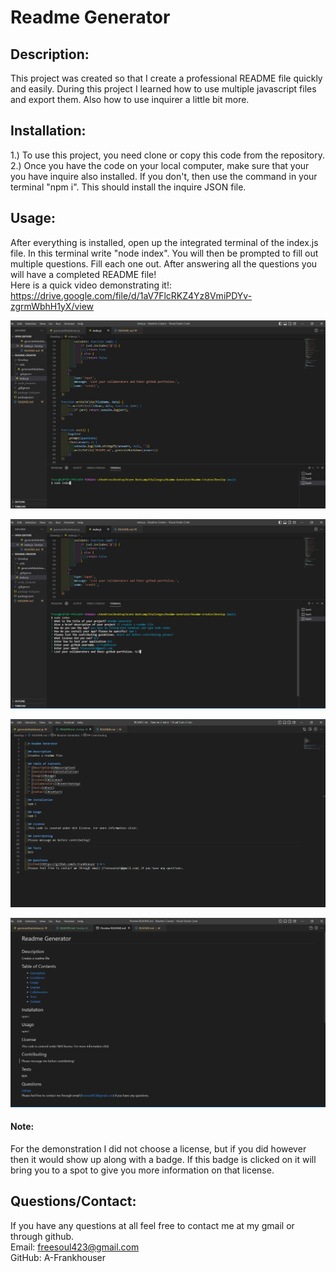 # Readme Generator

## Description: 

This project was created so that I create a professional README file quickly and easily. 
During this project I learned how to use multiple javascript files and export them. Also how to use inquirer a little bit more.

## Installation:

1.) To use this project, you need clone or copy this code from the repository.<br>
2.) Once you have the code on your local computer, make sure that your you have inquire also installed. If you don't, then use the command in your terminal "npm i". This should install the inquire JSON file.


## Usage:

After everything is installed, open up the integrated terminal of the index.js file. In this terminal write "node index". You will then be prompted to fill out multiple questions. Fill each one out. After answering all the questions you will have a completed README file!<br/>
Here is a quick video demonstrating it!: https://drive.google.com/file/d/1aV7FlcRKZ4Yz8VmiPDYv-zgrmWbhH1yX/view



![Demonstration of typing in node index](./assets/Screenshot%20(13).png)

![The different questions](./assets/Screenshot%20(14).png)

![The readme file](./assets/Screenshot%20(16).png)

![How it looks when previewed](./assets/Screenshot%20(17).png)

#### Note: <br>
For the demonstration I did not choose a license, but if you did however then it would show up along with a badge. If this badge is clicked on it will bring you to a spot to give you more information on that license.


## Questions/Contact:

If you have any questions at all feel free to contact me at my gmail or through github.<br>
Email: freesoul423@gmail.com<br>
GitHub: A-Frankhouser